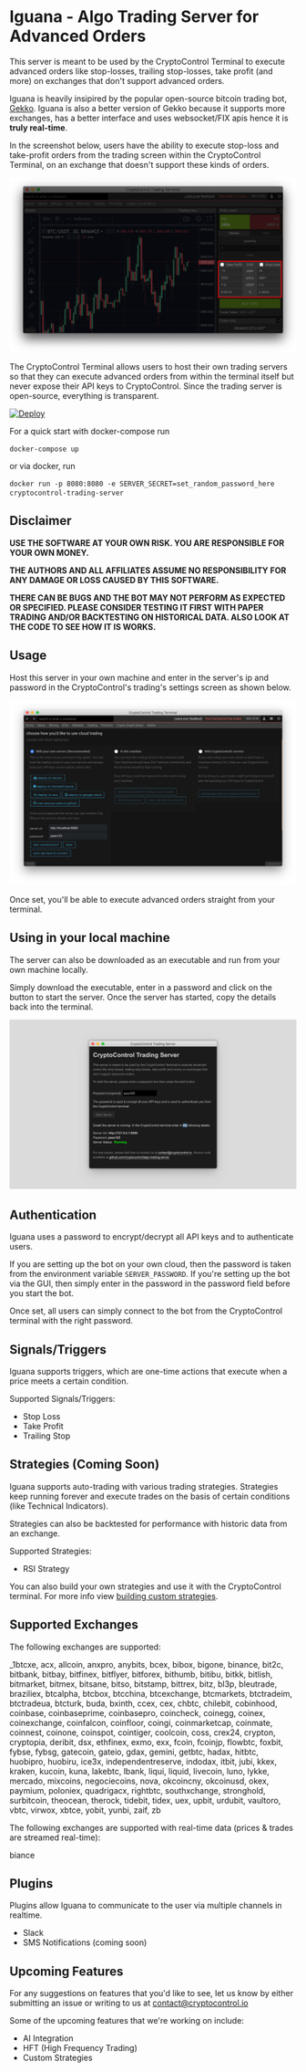 Iguana - Algo Trading Server for Advanced Orders
================================================

This server is meant to be used by the CryptoControl Terminal to execute advanced orders like stop-losses, trailing stop-losses, take profit (and more) on exchanges that don't support advanced orders.

Iguana is heavily insipired by the popular open-source bitcoin trading bot, [Gekko](https://github.com/askmike/gekko). Iguana is also a
better version of Gekko because it supports more exchanges, has a better interface and uses websocket/FIX apis hence it is **truly real-time**.

In the screenshot below, users have the ability to execute stop-loss and take-profit orders from the trading screen within the CryptoControl Terminal, on an exchange that doesn't support these kinds of orders.

![Stop Loss Screenshot](./screenshots/stoploss3.png)

The CryptoControl Terminal allows users to host their own trading servers so that they can execute advanced orders from within the terminal itself but never expose their API keys to CryptoControl. Since the trading server is open-source, everything is transparent.

[![Deploy](https://www.herokucdn.com/deploy/button.svg)](https://heroku.com/deploy?template=https://github.com/cryptocontrol/adv-trading-server)

For a quick start with docker-compose run
```
docker-compose up
```
or via docker, run
```
docker run -p 8080:8080 -e SERVER_SECRET=set_random_password_here cryptocontrol-trading-server
```

## Disclaimer
**USE THE SOFTWARE AT YOUR OWN RISK. YOU ARE RESPONSIBLE FOR YOUR OWN MONEY.**

**THE AUTHORS AND ALL AFFILIATES ASSUME NO RESPONSIBILITY FOR ANY DAMAGE OR LOSS CAUSED BY THIS SOFTWARE.**

**THERE CAN BE BUGS AND THE BOT MAY NOT PERFORM AS EXPECTED OR SPECIFIED. PLEASE CONSIDER TESTING IT FIRST WITH PAPER TRADING AND/OR BACKTESTING ON HISTORICAL DATA. ALSO LOOK AT THE CODE TO SEE HOW IT IS WORKS.**

## Usage
Host this server in your own machine and enter in the server's ip and password in the CryptoControl's trading's settings screen as shown below.

![Insert Server Details](./screenshots/setup2.png)

Once set, you'll be able to execute advanced orders straight from your terminal.


## Using in your local machine
The server can also be downloaded as an executable and run from your own machine locally.

Simply download the executable, enter in a password and click on the button to start the server. Once the server has started, copy the details back into the terminal.

![Desktop GUI](./screenshots/gui3.png)

<!-- ## How advanced orders work
To execute advanced orders, a server needs to be running 24x7 monitoring the price feeds of various exchanges and executing trades automatically when certain conditions are met.

Some exchanges have a real-time api (websocket or FIX) for trades which allow  -->

## Authentication
Iguana uses a password to encrypt/decrypt all API keys and to authenticate users.

If you are setting up the bot on your own cloud, then the password is taken from the environment variable `SERVER_PASSWORD`. If you're setting up the bot via the GUI, then simply enter in the password in the password field before you start the bot.

Once set, all users can simply connect to the bot from the CryptoControl terminal with the right password.


## Signals/Triggers
Iguana supports triggers, which are one-time actions that execute when a price meets a certain condition.

Supported Signals/Triggers:
- Stop Loss
- Take Profit
- Trailing Stop

## Strategies (Coming Soon)
Iguana supports auto-trading with various trading strategies. Strategies keep running forever and execute trades on the basis of certain conditions (like Technical Indicators).

Strategies can also be backtested for performance with historic data from an exchange.

Supported Strategies:
- RSI Strategy

You can also build your own strategies and use it with the CryptoControl terminal. For more info view [building custom strategies](./docs/CUSTOM_STRATEGIES.md).

## Supported Exchanges
The following exchanges are supported:

_1btcxe, acx, allcoin, anxpro, anybits, bcex, bibox, bigone, binance, bit2c, bitbank, bitbay, bitfinex, bitflyer, bitforex, bithumb, bitibu, bitkk, bitlish, bitmarket, bitmex, bitsane, bitso, bitstamp, bittrex, bitz, bl3p, bleutrade, braziliex, btcalpha, btcbox, btcchina, btcexchange, btcmarkets, btctradeim, btctradeua, btcturk, buda, bxinth, ccex, cex, chbtc, chilebit, cobinhood, coinbase, coinbaseprime, coinbasepro, coincheck, coinegg, coinex, coinexchange, coinfalcon, coinfloor, coingi, coinmarketcap, coinmate, coinnest, coinone, coinspot, cointiger, coolcoin, coss, crex24, crypton, cryptopia, deribit, dsx, ethfinex, exmo, exx, fcoin, fcoinjp, flowbtc, foxbit, fybse, fybsg, gatecoin, gateio, gdax, gemini, getbtc, hadax, hitbtc, huobipro, huobiru, ice3x, independentreserve, indodax, itbit, jubi, kkex, kraken, kucoin, kuna, lakebtc, lbank, liqui, liquid, livecoin, luno, lykke, mercado, mixcoins, negociecoins, nova, okcoincny, okcoinusd, okex, paymium, poloniex, quadrigacx, rightbtc, southxchange, stronghold, surbitcoin, theocean, therock, tidebit, tidex, uex, upbit, urdubit, vaultoro, vbtc, virwox, xbtce, yobit, yunbi, zaif, zb

The following exchanges are supported with real-time data (prices & trades are streamed real-time):

biance

## Plugins
Plugins allow Iguana to communicate to the user via multiple channels in realtime.
- Slack
- SMS Notifications (coming soon)
<!-- - blah (coming ) -->

## Upcoming Features
For any suggestions on features that you'd like to see, let us know by either submitting an issue or writing to us at contact@cryptocontrol.io

Some of the upcoming features that we're working on include:

- AI Integration
- HFT (High Frequency Trading)
- Custom Strategies
